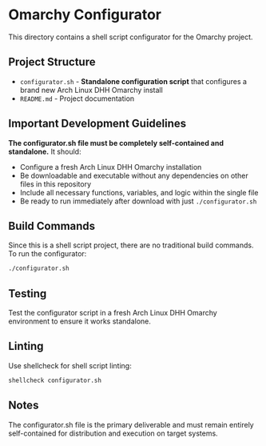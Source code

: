 # Omarchy Configurator

This directory contains a shell script configurator for the Omarchy project.

## Project Structure

- `configurator.sh` - **Standalone configuration script** that configures a brand new Arch Linux DHH Omarchy install
- `README.md` - Project documentation

## Important Development Guidelines

**The configurator.sh file must be completely self-contained and standalone.** It should:
- Configure a fresh Arch Linux DHH Omarchy installation
- Be downloadable and executable without any dependencies on other files in this repository
- Include all necessary functions, variables, and logic within the single file
- Be ready to run immediately after download with just `./configurator.sh`

## Build Commands

Since this is a shell script project, there are no traditional build commands. To run the configurator:

```bash
./configurator.sh
```

## Testing

Test the configurator script in a fresh Arch Linux DHH Omarchy environment to ensure it works standalone.

## Linting

Use shellcheck for shell script linting:

```bash
shellcheck configurator.sh
```

## Notes

The configurator.sh file is the primary deliverable and must remain entirely self-contained for distribution and execution on target systems.